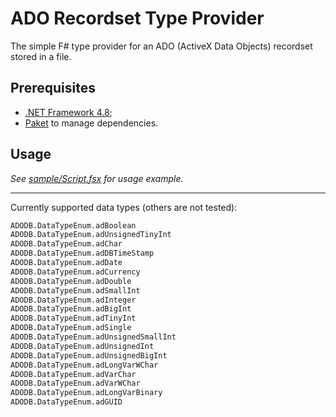 # ADO Recordset Type Provider

The simple F# type provider for an ADO (ActiveX Data Objects) recordset stored in a file.

## Prerequisites

- [.NET Framework 4.8](https://dotnet.microsoft.com/download/visual-studio-sdks);
- [Paket](https://fsprojects.github.io/Paket/) to manage dependencies.

## Usage

*See [sample/Script.fsx](https://github.com/HenryKovalevsky/FSharp.ADODB.RecordsetProvider/blob/master/sample/Script.fsx) for usage example.*

_______________________________________________________

Currently supported data types (others are not tested):

```ocaml
ADODB.DataTypeEnum.adBoolean         
ADODB.DataTypeEnum.adUnsignedTinyInt 
ADODB.DataTypeEnum.adChar            
ADODB.DataTypeEnum.adDBTimeStamp     
ADODB.DataTypeEnum.adDate            
ADODB.DataTypeEnum.adCurrency        
ADODB.DataTypeEnum.adDouble          
ADODB.DataTypeEnum.adSmallInt        
ADODB.DataTypeEnum.adInteger         
ADODB.DataTypeEnum.adBigInt          
ADODB.DataTypeEnum.adTinyInt         
ADODB.DataTypeEnum.adSingle          
ADODB.DataTypeEnum.adUnsignedSmallInt
ADODB.DataTypeEnum.adUnsignedInt     
ADODB.DataTypeEnum.adUnsignedBigInt  
ADODB.DataTypeEnum.adLongVarWChar    
ADODB.DataTypeEnum.adVarChar         
ADODB.DataTypeEnum.adVarWChar        
ADODB.DataTypeEnum.adLongVarBinary   
ADODB.DataTypeEnum.adGUID            
```